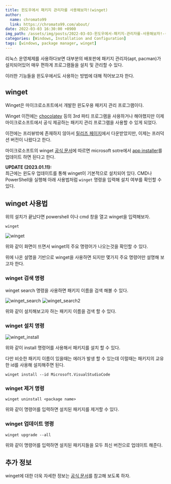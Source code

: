 ```yaml
---
title: 윈도우에서 패키지 관리자를 사용해보자!(winget)
author:
  name: chromato99
  link: https://chromato99.com/about/
date: 2022-03-03 16:30:00 +0900
img_path: /assets/img/posts/2022-03-03-윈도우에서-패키지-관리자를-사용해보자!-(winget)/
categories: [Windows, Installation and Configuration]
tags: [windows, package manager, winget]
---
```


리눅스 운영체제를 사용하다보면 대부분의 배포판에 패키지 관리자(apt, pacman)가 설치되어있어 매우 편하게 프로그램들을 설치 및 관리할 수 있다.

이러한 기능들을 윈도우에서도 사용하는 방법에 대해 적어보고자 한다.

## winget

Winget은 마이크로소프트에서 개발한 윈도우용 패키지 관리 프로그램이다.

Winget 이전에는 [chocolatey](https://chocolatey.org) 등의 3rd 파티 프로그램을 사용하거나 해야했지만 이제 마이크로소프트에서 공식 제공하는 패키지 관리 프로그램을 사용할 수 있게 되었다.

이전에는 프리뷰밖에 존재하지 않아서 [릴리즈 페이지](https://github.com/microsoft/winget-cli/releases)에서 다운받았지만, 이제는 프러덕션 버전이 나왔다고 한다.

마이크로소프트의 winget [공식 문서](https://docs.microsoft.com/ko-kr/windows/package-manager/winget/)에 따르면 microsoft sotre에서 [app installer](https://www.microsoft.com/en-us/p/app-installer/9nblggh4nns1)를 업데이트 하면 된다고 한다.

<b>UPDATE (2023.01.11):</b><br>
최근에는 윈도우 업데이트를 통해 winget이 기본적으로 설치되어 있다. CMD나 PowerShell을 실행해 아래 사용법처럼 `winget` 명령을 입력해 설치 여부를 확인할 수 있다.

## winget 사용법

위의 설치가 끝났다면 powershell 이나 cmd 창을 열고 winget을 입력해보자.
```shell
winget
```

![winget](/winget.png)

위와 같이 화면이 뜨면서 winget의 주요 명령어가 나오는것을 확인할 수 있다.

위에 나온 설명을 기반으로 winget을 사용하면 되지만 몇가지 주요 명령어만 설명해 보고자 한다.

### winget 검색 명령

winget search 명령을 사용하면 패키지 이름을 검색 해볼 수 있다.

![winget_search](/winget_search.png)
![winget_search2](/winget_search2.png)

위와 같이 설치해보고자 하는 패키지 이름을 검색 할 수 있다.

### winget 설치 명령

![winget_install](/winget_install.png)

위와 같이 install 명령어를 사용해서 패키지를 설치 할 수 있다.

다만 비슷한 패키지 이름이 있을때는 에러가 발생 할 수 있는데 이럴때는 패키지의 교유한 id를 사용해 설치해주면 된다.

```shell
winget install --id Microsoft.VisualStudioCode
```

### winget 제거 명령

```shell
winget uninstall <package name>
```

위와 같이 명령어를 입력하면 설치된 패키지를 제거할 수 있다.

### winget 업데이트 명령

```shell
winget upgrade --all
```

위와 같이 명령어를 입력하면 설치된 패키지들을 모두 최신 버전으로 업데이트 해준다.

## 추가 정보

winget에 대한 더욱 자세한 정보는 [공식 문서](https://docs.microsoft.com/ko-kr/windows/package-manager/winget/#use-winget)를 참고해 보도록 하자.
